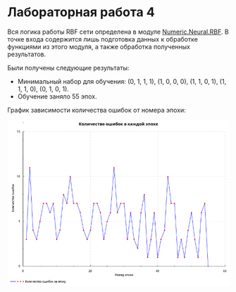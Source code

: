 # Лабораторная работа 4

Вся логика работы RBF сети определена в модуле [Numeric.Neural.RBF](src/Numeric/Neural/RBf.hs).
В точке входа содержится лишь подготовка данных к обработке функциями из этого модуля,
а также обработка полученных результатов.

Были получены следующие результаты:

* Минимальный набор для обучения: (0, 1, 1, 1), (1, 0, 0, 0), (1, 1, 0, 1), (1, 1, 1, 0), (0, 1, 0, 1).
* Обучение заняло 55 эпох.


График зависимости количества ошибок от номера эпохи:

![plot](images/plot.png)
